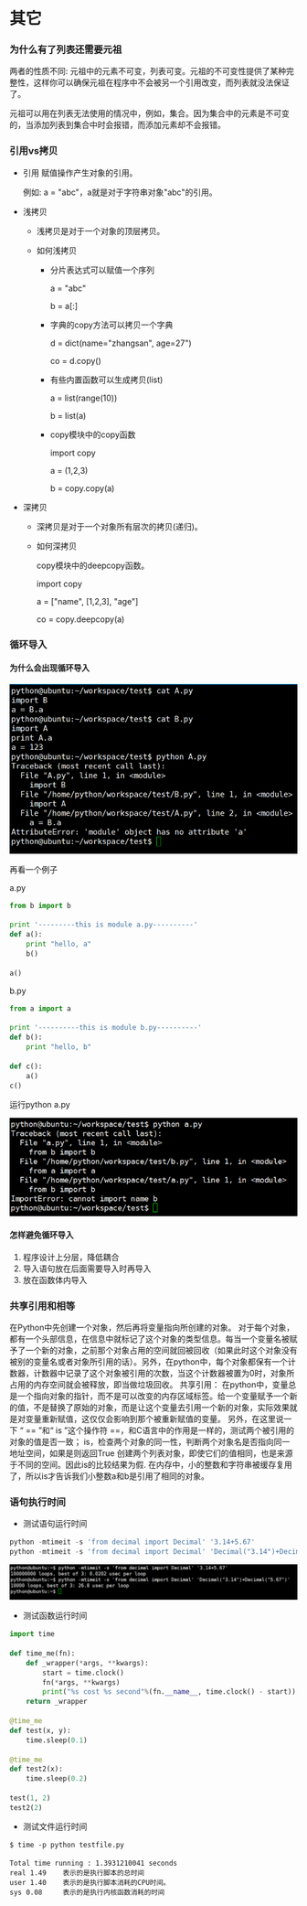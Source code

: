 # 其它

### 为什么有了列表还需要元祖
两者的性质不同: 元祖中的元素不可变，列表可变。元祖的不可变性提供了某种完整性，这样你可以确保元祖在程序中不会被另一个引用改变，而列表就没法保证了。

元祖可以用在列表无法使用的情况中，例如，集合。因为集合中的元素是不可变的，当添加列表到集合中时会报错，而添加元素却不会报错。
    

### 引用vs拷贝
+ 引用
    赋值操作产生对象的引用。
    
    例如: a = "abc"，a就是对于字符串对象"abc"的引用。
    
+ 浅拷贝
    + 浅拷贝是对于一个对象的顶层拷贝。
    
    + 如何浅拷贝
        + 分片表达式可以赋值一个序列
            
            a = "abc"
            
            b = a[:]
            
        + 字典的copy方法可以拷贝一个字典
            
            d = dict(name="zhangsan", age=27")
            
            co = d.copy()
        
        + 有些内置函数可以生成拷贝(list)
        
            a = list(range(10))
            
            b = list(a)
        
        + copy模块中的copy函数
        
            import copy
            
            a = (1,2,3)
            
            b = copy.copy(a)
        
+ 深拷贝
    + 深拷贝是对于一个对象所有层次的拷贝(递归)。
    
    + 如何深拷贝
    
        copy模块中的deepcopy函数。
        
        import copy
        
        a = ["name", [1,2,3], "age"]
        
        co = copy.deepcopy(a)

### 循环导入
#### 为什么会出现循环导入

![循环导入错误](../media/importerr1.png)

再看一个例子


a.py
```python
from b import b 

print '---------this is module a.py----------'
def a():
    print "hello, a"   
    b() 

a()
```
b.py
```python
from a import a

print '----------this is module b.py----------'
def b():
    print "hello, b"

def c():
    a() 
c()
```
运行python a.py

![循环导入错误](../media/importerr.png)

#### 怎样避免循环导入

1. 程序设计上分层，降低耦合
2. 导入语句放在后面需要导入时再导入
3. 放在函数体内导入


### 共享引用和相等

在Python中先创建一个对象，然后再将变量指向所创建的对象。
对于每个对象，都有一个头部信息，在信息中就标记了这个对象的类型信息。每当一个变量名被赋予了一个新的对象，之前那个对象占用的空间就回被回收（如果此时这个对象没有被别的变量名或者对象所引用的话）。另外，在python中，每个对象都保有一个计数器，计数器中记录了这个对象被引用的次数，当这个计数器被置为0时，对象所占用的内存空间就会被释放，即当做垃圾回收。
共享引用：
在python中，变量总是一个指向对象的指针，而不是可以改变的内存区域标签。给一个变量赋予一个新的值，不是替换了原始的对象，而是让这个变量去引用一个新的对象，实际效果就是对变量重新赋值，这仅仅会影响到那个被重新赋值的变量。
另外，在这里说一下 “ == ”和“ is ”这个操作符
==，和C语言中的作用是一样的，测试两个被引用的对象的值是否一致；
is，检查两个对象的同一性，判断两个对象名是否指向同一地址空间，如果是则返回True
创建两个列表对象，即使它们的值相同，也是来源于不同的空间。因此is的比较结果为假.
在内存中，小的整数和字符串被缓存复用了，所以is才告诉我们小整数a和b是引用了相同的对象。

### 语句执行时间

+ 测试语句运行时间
```python
python -mtimeit -s 'from decimal import Decimal' '3.14+5.67'
python -mtimeit -s 'from decimal import Decimal' 'Decimal("3.14")+Decimal("5.67")'
```
![测试](../media/timeittest.png)

+ 测试函数运行时间

```python
import time
 
def time_me(fn):
    def _wrapper(*args, **kwargs):
        start = time.clock()
        fn(*args, **kwargs)
        print("%s cost %s second"%(fn.__name__, time.clock() - start))
    return _wrapper
 
@time_me
def test(x, y):
    time.sleep(0.1)
 
@time_me
def test2(x):
    time.sleep(0.2)
 
test(1, 2)
test2(2)
```

+ 测试文件运行时间

```shell
$ time -p python testfile.py

Total time running : 1.3931210041 seconds
real 1.49    表示的是执行脚本的总时间
user 1.40    表示的是执行脚本消耗的CPU时间。
sys 0.08     表示的是执行内核函数消耗的时间
```


